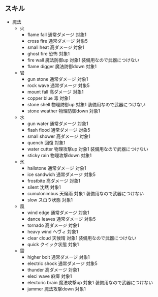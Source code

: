 
## スキル
- 魔法
  - 火
    - flame fall
      通常ダメージ
      対象1
    - cross fire
      通常ダメージ
      対象5
    - small heat
      高ダメージ
      対象1
    - ghost fire
      恐怖
      対象1
    - fire wall
      魔法防御up
      対象1
      装備用なので武器につけない
    - flame digger
      魔法防御down
      対象1
  - 岩
    - gun stone
      通常ダメージ
      対象1
    - rock wave
      通常ダメージ
      対象5
    - mount fall
      高ダメージ
      対象1
    - copper blue
      毒
      対象1
    - stone shell
      物理防御up
      対象1
      装備用なので武器につけない
    - stone weather
      物理防御down
      対象1
  - 水
    - gun water
      通常ダメージ
      対象1
    - flash flood
      通常ダメージ
      対象5
    - small shower
      高ダメージ
      対象1
    - quench
      回復
      対象1
    - water cutter
      物理攻撃up
      対象1
      装備用なので武器につけない
    - sticky rain
      物理攻撃down
      対象1
  - 氷
    - hailstone
      通常ダメージ
      対象1
    - ice sandwich
      通常ダメージ
      対象5
    - frostbite
      高ダメージ
      対象1
    - silent
      沈黙
      対象1
    - cumulonimbus
      天候雨
      対象1
      装備用なので武器につけない
    - slow
      スロウ状態
      対象1
  - 風
    - wind edge
      通常ダメージ
      対象1
    - dance leaves
      通常ダメージ
      対象5
    - tornado
      高ダメージ
      対象1
    - heavy wind
      ヘヴィ
      対象1
    - clear cloud
      天候晴
      対象1
      装備用なので武器につけない
    - quick
      クイック状態
      対象1
  - 雷
    - higher bolt
      通常ダメージ
      対象1
    - electric shock
      通常ダメージ
      対象5
    - thunder
      高ダメージ
      対象1
    - eleci wave
      麻痺
      対象1
    - electoric brain
      魔法攻撃up
      対象1
      装備用なので武器につけない
    - jammer
      魔法攻撃down
      対象1

